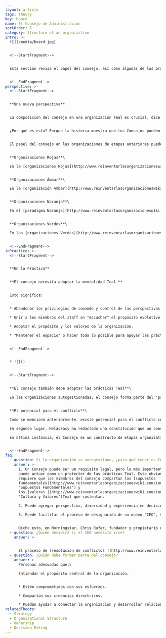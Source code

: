```yaml
---
layout: article
tags: theory
key: board
name: El Consejo de Administración
sortOrder: 5
category: Structure of an organization
intro: >-
  ![](/media/board.jpg)


  <!--StartFragment-->


  Esta sección revisa el papel del consejo, así como algunas de las prácticas y maneras de trabajar como un consejo funciona en Teal.


  <!--EndFragment-->
perspective: >-
  <!--StartFragment-->


  **Una nueva perspectiva**


  La composición del consejo en una organización Teal es crucial, dice Frederic Laloux. Advierte que, al adoptar un enfoque Teal, "los únicos factores que hacen o quebrantan son la cosmovisión que tienen los principales dirigentes y los propietarios/consejos de administración de la organización". \[1]


  ¿Por qué es esto? Porque la historia muestra que los Consejos pueden apoyar las prácticas Teal cuando las cosas van bien. Pero, bajo presión, el apoyo de los foráneos -que normalmente forman el consejo y tal vez no han trabajado en un entorno similar antes- puede evaporarse rápidamente, y bajo nuestra estructura legal actual, los consejos siguen teniendo la autoridad final.


  El papel del consejo en las organizaciones de etapas anteriores puede caracterizarse de la siguiente manera:


  **Organizaciones Rojas**\

  En la [organizaciones Rojas](http://www.reinventarlasorganizacioneswiki.com/index.php?title=El_paradigma_Rojo_y_las_Organizaciones "El paradigma Rojo y las Organizaciones"), mientras el CEO / jefe puede confiar en colegas de confianza o en la familia, el poder real es ejercido por una sola persona. En estas circunstancias una "junta de supervisión" no es bienvenida ni apropiada.


  **Organizaciones Ámbar**\

  En la [organización Ámbar](http://www.reinventarlasorganizacioneswiki.com/index.php?title=El_Paradigma_%C3%81mbar_y_las_Organizaciones "El Paradigma Ámbar y las Organizaciones"), el consejo típico es una pequeña clase social en la parte superior de una jerarquía rígida. Puede haber criterios formales para la inclusión, o un proceso de calificación. La junta desempeña el papel de "guardián": garantiza que se respeten las tradiciones, las reglas y los procesos.


  **Organizaciones Naranja**\

  En el [paradigma Naranja](http://www.reinventarlasorganizacioneswiki.com/index.php?title=El_Paradigma_Naranja_y_las_Organizaciones "El Paradigma Naranja y las Organizaciones"), el consejo existe para que la administración sea responsable en nombre de los accionistas / dueños o en el caso de una organización sin fines de lucro en nombre de sus financiadores. Se centra en objetivos, resultados, estrategias, controles y sucesión. Es responsable de nombrar y, si es necesario, despedir al CEO.


  **Organizaciones Verdes**\

  En las [organizaciones Verdes](http://www.reinventarlasorganizacioneswiki.com/index.php?title=El_Paradigma_Verde_y_las_Organizaciones "El Paradigma Verde y las Organizaciones"), las responsabilidades del consejo son similares a las Naranja, pero es más probable que incluyan actuar como guardianes del propósito / valores de la organización y de los intereses de múltiples actores. En las organizaciones con fines de lucro verdes, a menudo los accionistas son vistos como uno de los grupos de interés, y los miembros individuales del consejo pueden ser designados específicamente para representar el interés de otras partes interesadas, como los empleados.


  <!--EndFragment-->
inPractice: >-
  <!--StartFragment-->


  **En la Práctica**


  **El consejo necesita adoptar la mentalidad Teal.**


  Esto significa:


  * Abandonar los privilegios de comando y control de las perspectivas anteriores

  * Unir a los miembros del staff en "escuchar" el propósito evolutivo de la organización y estar dispuestos a seguir su dirección.

  * Adoptar el propósito y los valores de la organización.

  * "Mantener el espacio" o hacer todo lo posible para apoyar las prácticas de la organización con un enfoque Teal.


  <!--EndFragment-->


  * ![]()


  <!--StartFragment-->


  **El consejo también debe adoptar las prácticas Teal**\

  En las organizaciones autogestionadas, el consejo forma parte del "proceso de los consejos". Por ejemplo, si un miembro del consejo cree que una decisión es necesaria, debe buscar el consejo de la gente apropiada en toda la organización. Al hacerlo, ella no sólo muestra apoyo para la práctica, sino que también invita a otros a buscar el consejo del Consejo. Esto significa que la división entre el consejo y el resto de la empresa se vuelve más "porosa", reduciendo la necesidad de “intermediarios".


  **El potencial para el conflicto**\

  Como se mencionó anteriormente, existe potencial para el conflicto cuando los miembros del consejo no tienen una visión Teal profundamente sostenida, ya que un consejo generalmente tiene la última autoridad legal. Incluso para los miembros del consejo con una cosmovisión Teal, hay potencial para problemas en las organizaciones con fines de lucro. Esto se debe a que los miembros de la junta directiva tienen un deber fiduciario para los accionistas, y existe al menos el potencial de que las prácticas Teal no siempre se vean como cumpliendo con esas obligaciones fiduciarias. Las organizaciones Teal con fines de lucro pueden perseguir un par de vías para limitar este potencial de conflicto. En primer lugar, pueden trabajar para la transición (con el consentimiento apropiado de los accionistas) de la empresa a una estructura de “Corporación de Beneficio". Esta estructura, adoptada en muchos estados de los Estados Unidos, extiende el deber de los consejos de incluir los intereses no financieros tales como el beneficio social, las preocupaciones de los empleados y proveedores y el impacto ambiental.\

  En segundo lugar, Holacracy ha redactado una constitución que un consejo puede adoptar y hacer vinculante, incluso para futuros accionistas. Da a los accionistas una opinión legítima en asuntos relacionados con las finanzas, pero les impide imponer unilateralmente una estrategia, o de revertir la organización a las prácticas de gestión tradicionales.\

  En última instancia, el Consejo es un constructo de etapas organizativas anteriores, y todavía no está claro exactamente cuál debe ser su papel bajo Teal o incluso si en su forma actual es totalmente compatible con Teal.


  <!--EndFragment-->
faq:
  - question: Si la organización se autogestiona, ¿para qué tener un Consejo?
    answer: >-
      1. Un Consejo puede ser un requisito legal, pero lo más importante es que
      puede actuar como un protector de las prácticas Teal. Esto obviamente
      requiere que los miembros del consejo compartan los [supuestos
      fundamentales](http://www.reinventarlasorganizacioneswiki.com/index.php?title=Supuestos_Fundamentales
      "Supuestos Fundamentales") y
      los [valores ](http://www.reinventarlasorganizacioneswiki.com/index.php?title=Cultura_y_Valores
      "Cultura y Valores")Teal que sustentan.

      2. Puede agregar perspectiva, diversidad y experiencia en decisiones importantes a través del proceso de los consejos.

      3. Puede facilitar el proceso de designación de un nuevo "CEO", si la organización tiene una necesidad continua de tal papel, cuando se realice una transición.


      Dicho esto, en Morningstar, Chris Rufer, fundador y propietario del 100%, no ve la necesidad de un consejo. La gente de Morningstar considera la misión / propósito de la compañía como su jefe supremo.
  - question: ¿Quién decidirá si el CEO necesita irse?
    answer: >-
      

      El proceso de [resolución de conflictos ](http://www.reinventarlasorganizacioneswiki.com/index.php?title=Resoluci%C3%B3n_de_Conflictos "Resolución de Conflictos")se ocupa de esto y puede ser iniciado por cualquier persona que se sienta que un titular de rol (incluido el de CEO) debe ser cambiado. Observe que en una compañía Teal, el papel del "CEO" puede ser diferente. El "CEO" es un empleado con los mismos derechos y deberes que cualquier otro. En Favi, cuando Zobrist se convirtió en CEO, prometió que su posición sería sometida a votación cada 5 años. En Buurtzorg, el consejo no nombra al CEO. Esto viene de dentro de la organización misma.
  - question: ¿Quién debe formar parte del consejo?
    answer: >-
      Personas adecuadas que:\

      Entiendan el propósito central de la organización.


      * Estén comprometidos con sus esfuerzos.

      * Compartan sus creencias directrices.

      * Puedan ayudar a conectar la organización y desarrollar relaciones con su entorno externo.
relatedTheory:
  - Strategy
  - Organizational Structure
  - Ownership
  - Decision Making
---
```

